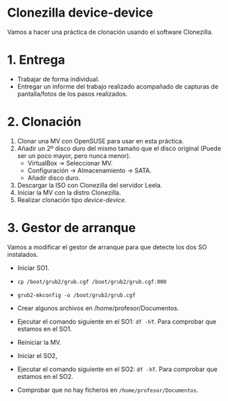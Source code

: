 
# Clonezilla device-device

Vamos a hacer una práctica de clonación usando el software Clonezilla.

# 1. Entrega

* Trabajar de forma individual.
* Entregar un informe del trabajo realizado acompañado de capturas
de pantalla/fotos de los pasos realizados.

# 2. Clonación

1. Clonar una MV con OpenSUSE para usar en esta práctica.
1. Añadir un 2º disco duro del mismo tamaño que el disco original (Puede ser un poco mayor, pero nunca menor).
    * VirtualBox -> Seleccionar MV.
    * Configuración -> Almacenamiento -> SATA.
    * Añadir disco duro.
1. Descargar la ISO con Clonezilla del servidor Leela.
1. Iniciar la MV con la distro Clonezilla.
1. Realizar clonación tipo *device-device*.

# 3. Gestor de arranque

Vamos a modificar el gestor de arranque para que detecte los dos SO instalados.
* Iniciar SO1.
* `cp /boot/grub2/grub.cgf /boot/grub2/grub.cgf.000`
* `grub2-mkconfig -o /boot/grub2/grub.cgf`
* Crear algunos archivos en /home/profesor/Documentos.
* Ejecutar el comando siguiente en el SO1: `df -hT`. Para comprobar que estamos en el SO1.

* Reiniciar la MV.
* Iniciar el SO2,
* Ejecutar el comando siguiente en el SO2: `df -hT`. Para comprobar que estamos en el SO2.
* Comprobar que no hay ficheros en `/home/profesor/Documentos`.
